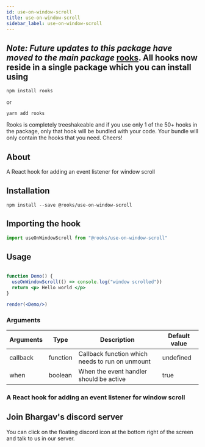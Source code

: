 ```yaml
---
id: use-on-window-scroll
title: use-on-window-scroll
sidebar_label: use-on-window-scroll
---
```


## *Note: Future updates to this package have moved to the main package* [rooks](https://npmjs.com/package/rooks). All hooks now reside in a single package which you can install using

    npm install rooks

or

    yarn add rooks

Rooks is completely treeshakeable and if you use only 1 of the 50+ hooks in the package, only that hook will be bundled with your code. Your bundle will only contain the hooks that you need. Cheers!

   

## About

A React hook for adding an event listener for window scroll
<br/>

## Installation

    npm install --save @rooks/use-on-window-scroll

## Importing the hook

```javascript
import useOnWindowScroll from "@rooks/use-on-window-scroll"
```

## Usage

```jsx

function Demo() {
  useOnWindowScroll(() => console.log("window scrolled"))
  return <p> Hello world </p>
}

render(<Demo/>)
```

### Arguments

| Arguments | Type     | Description                                     | Default value |
| --------- | -------- | ----------------------------------------------- | ------------- |
| callback  | function | Callback function which needs to run on unmount | undefined     |
| when      | boolean  | When the event handler should be active         | true          |

### A React hook for adding an event listener for window scroll


## Join Bhargav's discord server
You can click on the floating discord icon at the bottom right of the screen and talk to us in our server.

    